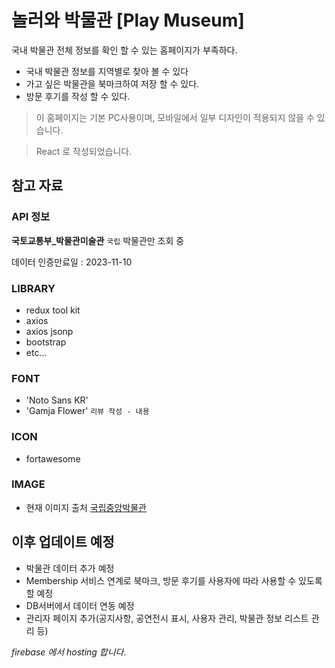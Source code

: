 # 놀러와 박물관 [Play Museum]

국내 박물관 전체 정보를 확인 할 수 있는 홈페이지가 부족하다.

* 국내 박물관 정보를 지역별로 찾아 볼 수 있다
* 가고 싶은 박물관을 북마크하여 저장 할 수 있다.
* 방문 후기를 작성 할 수 있다.

> 이 홈페이지는 기본 PC사용이며, 모바일에서 일부 디자인이 적용되지 않을 수 있습니다.

> React 로 작성되었습니다.

## 참고 자료

### API 정보

**국토교통부_박물관미술관** `국립` 박물관만 조회 중

데이터 인증만료일 : 2023-11-10

### LIBRARY

* redux tool kit
* axios
* axios jsonp
* bootstrap
* etc...

### FONT

* 'Noto Sans KR'
* 'Gamja Flower' `리뷰 작성 - 내용`

### ICON

* fortawesome

### IMAGE

* 현재 이미지 출처 [국립중앙박물관](https://www.museum.go.kr/)

## 이후 업데이트 예정

* 박물관 데이터 추가 예정
* Membership 서비스 연계로 북마크, 방문 후기를 사용자에 따라 사용할 수 있도록 할 예정
* DB서버에서 데이터 연동 예정
* 관리자 페이지 추가(공지사항, 공연전시 표시, 사용자 관리, 박물관 정보 리스트 관리 등)

*firebase 에서 hosting 합니다.*
